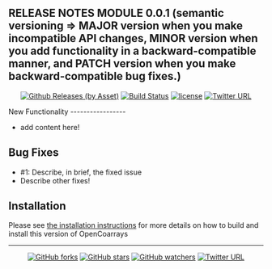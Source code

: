 <!-- generic, reusable header between releases -->

RELEASE NOTES MODULE 0.0.1 (semantic versioning => MAJOR version when you make incompatible API changes, MINOR version when you add functionality in a backward-compatible manner, and PATCH version when you make backward-compatible bug fixes.)
---------

<div align="center">

[![Github Releases (by Asset)][downloads badge]][primary release asset] [![Build Status][tag build badge]][tag build link] [![license][license badge]][license link] [![Twitter URL][twitter badge]][do tweet]

</div>
New Functionality
-----------------

- add content here!

Bug Fixes
---------

- #1: Describe, in brief, the fixed issue
- Describe other fixes!

<!-- footer can be reused between releases -->

Installation
------------

Please see [the installation instructions] for more details on how to build and install this version of OpenCoarrays

---

<div align="center">

[![GitHub forks][forks badge]][do fork] [![GitHub stars][stars badge]][GH home] [![GitHub watchers][watchers badge]][GH home] [![Twitter URL][twitter badge]][do tweet]

</div>

<!-- these urls need updating each release -->

[primary release asset]: https://github.com/sourceryinstitute/OpenCoarrays/releases/download/2.7.0/OpenCoarrays-2.7.0.tar.gz
[downloads badge]: https://img.shields.io/github/downloads/sourceryinstitute/OpenCoarrays/2.7.0/opencoarrays-2.7.0.tar.gz.svg
[tag build badge]: https://travis-ci.org/sourceryinstitute/OpenCoarrays.svg?branch=2.7.0
<!-- UPDATE ME ONCE WE HAVE A BUILD (tag build link) -->
[tag build link]: https://travis-ci.org/sourceryinstitute/OpenCoarrays/builds/530987239
[license link]: https://github.com/sourceryinstitute/opencoarrays/blob/2.7.0/LICENSE
[do tweet]: https://twitter.com/intent/tweet?hashtags=HPC,Fortran,PGAS&related=wavebitsci,gnutools,DegenerateConic,HPCwire,HPC_Guru,hpcprogrammer,SciNetHPC,travisci&text=OpenCoarrays+2.7.0+released%21+with+full+support+for+GFortran+9.1,+improved+teams+support,+partial+support+for+DT+collectives+and+bug+fixes.&url=https%3A//github.com/sourceryinstitute/opencoarrays/releases/latest&via=zbeekman
[the installation instructions]: https://github.com/sourceryinstitute/opencoarrays/blob/2.7.0/INSTALL.md

<!-- these urls are static between releases -->

[license badge]: https://img.shields.io/badge/license-BSD%203--clause-blue.svg
[forks badge]: https://img.shields.io/github/forks/sourceryinstitute/opencoarrays.svg?style=social&label=Fork
[do fork]: https://github.com/sourceryinstitute/opencoarrays/fork
[stars badge]: https://img.shields.io/github/stars/sourceryinstitute/opencoarrays.svg?style=social&label=Star
[GH home]: https://github.com/sourceryinstitute/opencoarrays
[watchers badge]: https://img.shields.io/github/watchers/sourceryinstitute/opencoarrays.svg?style=social&label=Watch
[twitter badge]: https://img.shields.io/twitter/url/http/shields.io.svg?style=social
[Fortran 2018 Draft International Standard]: http://isotc.iso.org/livelink/livelink?func=ll&objId=19442438&objAction=Open&viewType=1
[Fortran 2018]: http://isotc.iso.org/livelink/livelink?func=ll&objId=19442438&objAction=Open&viewType=1